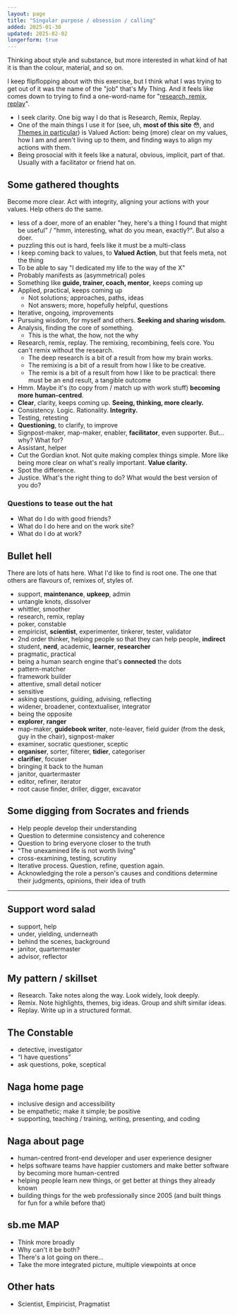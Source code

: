 ```yaml
---
layout: page
title: "Singular purpose / obsession / calling"
added: 2025-01-30
updated: 2025-02-02
longerform: true
---
```


Thinking about style and substance, but more interested in what kind of hat it is than the colour, material, and so on.

I keep flipflopping about with this exercise, but I think what I was trying to get out of it was the name of the "job" that's My Thing. And it feels like comes down to trying to find a one-word-name for "[research, remix, replay](/thinking/my-pattern-skillset-research-remix-replay/)".

- I seek clarity. One big way I do that is Research, Remix, Replay.
- One of the main things I use it for (see, uh, **most of this site** 😳, and [Themes in particular](/themes/2025/#valued-action-pock)) is Valued Action: being (more) clear on my values, how I am and aren't living up to them, and finding ways to align my actions with them.
- Being prosocial with it feels like a natural, obvious, implicit, part of that. Usually with a facilitator or friend hat on.

## Some gathered thoughts

Become more clear. Act with integrity, aligning your actions with your values. Help others do the same.

- less of a doer, more of an enabler "hey, here's a thing I found that might be useful" / "hmm, interesting, what do you mean, exactly?". But also a doer.
- puzzling this out is hard, feels like it must be a multi-class
- I keep coming back to values, to **Valued Action**, but that feels meta, not the thing
- To be able to say "I dedicated my life to the way of the X"
- Probably manifests as (asymmetrical) poles
- Something like **guide, trainer, coach, mentor**, keeps coming up
- Applied, practical, keeps coming up
    - Not solutions; approaches, paths, ideas
    - Not answers; more, hopefully helpful, questions
- Iterative, ongoing, improvements
- Pursuing wisdom, for myself and others. **Seeking and sharing wisdom.**
- Analysis, finding the core of something.
    - This is the what, the how, not the why
- Research, remix, replay. The remixing, recombining, feels core. You can't remix without the research.
    - The deep research is a bit of a result from how my brain works.
    - The remixing is a bit of a result from how I like to be creative.
    - The remix is a bit of a result from how I like to be practical: there must be an end result, a tangible outcome
- Hmm. Maybe it's (to copy from / match up with work stuff) **becoming more human-centred**.
- **Clear**, clarity, keeps coming up. **Seeing, thinking, more clearly.**
- Consistency. Logic. Rationality. **Integrity.**
- Testing, retesting
- **Questioning**, to clarify, to improve
- Signpost-maker, map-maker, enabler, **facilitator**, even supporter. But... why? What for?
- Assistant, helper
- Cut the Gordian knot. Not quite making complex things simple. More like being more clear on what's really important. **Value clarity.**
- Spot the difference.
- Justice. What's the right thing to do? What would the best version of you do?

### Questions to tease out the hat

- What do I do with good friends?
- What do I do here and on the work site?
- What do I do at work?

## Bullet hell

There are lots of hats here. What I'd like to find is root one. The one that others are flavours of, remixes of, styles of.

- support, **maintenance**, **upkeep**, admin
- untangle knots, dissolver
- whittler, smoother
- research, remix, replay
- poker, constable
- empiricist, **scientist**, experimenter, tinkerer, tester, validator
- 2nd order thinker, helping people so that they can help people, **indirect**
- student, **nerd**, academic, **learner**, **researcher**
- pragmatic, practical
- being a human search engine that's **connected** the dots
- pattern-matcher
- framework builder
- attentive, small detail noticer
- sensitive
- asking questions, guiding, advising, reflecting
- widener, broadener, contextualiser, integrator
- being the opposite
- **explorer**, **ranger**
- map-maker, **guidebook writer**, note-leaver, field guider (from the desk, guy in the chair), signpost-maker
- examiner, socratic questioner, sceptic
- **organiser**, sorter, filterer, **tidier**, categoriser
- **clarifier**, focuser
- bringing it back to the human
- janitor, quartermaster
- editor, refiner, iterator
- root cause finder, driller, digger, excavator

## Some digging from Socrates and friends

- Help people develop their understanding
- Question to determine consistency and coherence
- Question to bring everyone closer to the truth
- "The unexamined life is not worth living"
- cross-examining, testing, scrutiny
- Iterative process. Question, refine, question again.
- Acknowledging the role a person's causes and conditions determine their judgments, opinions, their idea of truth

---

## Support word salad

- support, help
- under, yielding, underneath
- behind the scenes, background
- janitor, quartermaster
- advisor, reflector

## My pattern / skillset

- Research. Take notes along the way. Look widely, look deeply.
- Remix. Note highlights, themes, big ideas. Group and shift similar ideas.
- Replay. Write up in a structured format. 

## The Constable

- detective, investigator
- “I have questions”
- ask questions, poke, sceptical

## Naga home page

- inclusive design and accessibility
- be empathetic; make it simple; be positive
- supporting, teaching / training, writing, presenting, and coding

## Naga about page

- human-centred front-end developer and user experience designer
- helps software teams have happier customers and make better software by becoming more human-centred
- helping people learn new things, or get better at things they already known
- building things for the web professionally since 2005 (and built things for fun for a while before that)

## sb.me MAP

- Think more broadly
- Why can't it be both?
- There's a lot going on there...
- Take the more integrated picture, multiple viewpoints at once

## Other hats

- Scientist, Empiricist, Pragmatist

